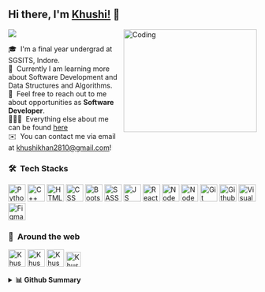 
## Hi there, I'm [Khushi!](https://www.linkedin.com/in/khushikhan/) 👋 
![](https://komarev.com/ghpvc/?username=khankhushi&label=Profile+Views&style=for-the-badge&color=3b82f6)
<img align="right" alt="Coding" width="270" src="https://user-images.githubusercontent.com/81975567/213871187-5f4af020-4be1-4f17-baa2-0a0b3e2909c2.gif" height="208.278" >


🎓 &nbsp;I'm a final year undergrad at SGSITS, Indore.\
🌱 &nbsp;Currently I am learning more about Software Development and Data Structures and Algorithms.\
💬 &nbsp;Feel free to reach out to me about opportunities as **Software Developer**.\
👩🏾‍💻 &nbsp;Everything else about me can be found [here](https://khankhushi.github.io/) \
✉️ &nbsp;You can contact me via email at [khushikhan2810@gmail.com](mailto:khushikhan2810@gmail.com)!

### 🛠 &nbsp;Tech Stacks
<p>
<img width="35" alt="Python" src="https://cdn.jsdelivr.net/gh/devicons/devicon/icons/python/python-original.svg" /> 
<img width="35" alt="C++" src="https://cdn.jsdelivr.net/gh/devicons/devicon/icons/cplusplus/cplusplus-original.svg" />
<img width="35" alt="HTML" src="https://cdn.jsdelivr.net/gh/devicons/devicon/icons/html5/html5-original.svg" />
<img width="35" alt="CSS" src="https://cdn.jsdelivr.net/gh/devicons/devicon/icons/css3/css3-original.svg" />
<img width="35" alt="Bootstrap" src="https://cdn.jsdelivr.net/gh/devicons/devicon/icons/bootstrap/bootstrap-plain.svg" />  
<img width="35" alt="SASS" src="https://cdn.jsdelivr.net/gh/devicons/devicon/icons/sass/sass-original.svg" />
 <img width="35" alt="JS" src="https://cdn.jsdelivr.net/gh/devicons/devicon/icons/javascript/javascript-original.svg" />
<img width="35" alt="React" src="https://cdn.jsdelivr.net/gh/devicons/devicon/icons/react/react-original.svg" />
<img width="35" alt="Node" src="https://cdn.jsdelivr.net/gh/devicons/devicon/icons/nodejs/nodejs-original-wordmark.svg" />
<img width="35" alt="Node" src="https://cdn.jsdelivr.net/gh/devicons/devicon/icons/express/express-original.svg" />
 <img width="35" alt="Git" src="https://cdn.jsdelivr.net/gh/devicons/devicon/icons/git/git-original.svg" />
<img width="35" alt="Github" src="https://cdn.jsdelivr.net/gh/devicons/devicon/icons/github/github-original.svg" />
<img width="35" alt="Visualstudio" src="https://cdn.jsdelivr.net/gh/devicons/devicon/icons/visualstudio/visualstudio-plain.svg" />
<img width="35" alt="Figma" src="https://cdn.jsdelivr.net/gh/devicons/devicon/icons/figma/figma-original.svg" />
</p> 

### 🔎 &nbsp;Around the web
<p align="left">
    <a href="https://www.linkedin.com/in/khushikhan/" title="Khushi's linkedin"><img width="35" alt="Khushi's LinkedIn"src="https://user-images.githubusercontent.com/81975567/175559225-b4b11f66-e5f9-4c4d-b93c-ae0551606ab1.png"></a>
<a href="https://twitter.com/maybekhushii" title="Khushi's Twitter"><img width="35" alt="Khushi's Twitter"src="https://user-images.githubusercontent.com/81975567/175558969-524b17fe-499a-4604-b065-5d58c35ce96b.png"></a>
<a href="https://khankhushi.github.io/" title="Khushi's Portfolio"><img width="35" alt="Khushi's Portfolio" src="https://user-images.githubusercontent.com/81975567/175559971-8edbc18d-a0ce-4da4-82e4-027cbc706cb8.png"></a>
 <a href="https://leetcode.com/khankhushi" title="Khushi's Leetcode"><img width="30" alt="Khushi's Portfolio" src="https://leetcode.com/_next/static/images/default_banner_logo-90cb5e77d853b670530efd537a90cdcc.svg"></a>
</p>


 
<details>

<summary> <b>📊 Github Summary </b> </summary>
<img src="https://github-readme-streak-stats.herokuapp.com?user=khankhushi&theme=github-dark&date_format=j%20M%5B%20Y%5D&fire=FF8F17&border=504E62&ring=3B82F6&dates=3B82F6&stroke=DDDDDD" alt="Streaks-graph"><p/>
</details>


 

